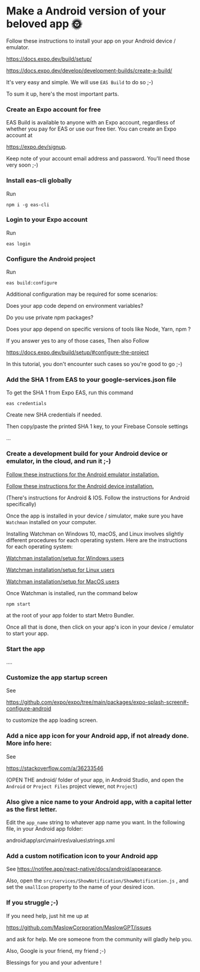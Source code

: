 
# Make a Android version of your beloved app 🌞

Follow these instructions to install your app on your Android device / emulator.

https://docs.expo.dev/build/setup/

https://docs.expo.dev/develop/development-builds/create-a-build/

It's very easy and simple. We will use `EAS Build` to do so ;-)

To sum it up, here's the most important parts.

### Create an Expo account for free

EAS Build is available to anyone with an Expo account, regardless of whether you pay for EAS or use our free tier. You can create an Expo account at 

https://expo.dev/signup.

Keep note of your account email address and password. You'll need those very soon ;-)

### Install eas-cli globally

Run 

```
npm i -g eas-cli
```

### Login to your Expo account

Run

```
eas login
```

### Configure the Android project

Run

```
eas build:configure
```

Additional configuration may be required for some scenarios:

Does your app code depend on environment variables? 

Do you use private npm packages? 

Does your app depend on specific versions of tools like Node, Yarn, npm ?

If you answer yes to any of those cases, Then also Follow

https://docs.expo.dev/build/setup/#configure-the-project

In this tutorial, you don't encounter such cases so you're good to go ;-)

### Add the SHA 1 from EAS to your google-services.json file

To get the SHA 1 from Expo EAS, run this command

```
eas credentials
```

Create new SHA credentials if needed.

Then copy/paste the printed SHA 1 key, to your Firebase Console settings 

...

### Create a development build for your Android device or emulator, in the cloud, and run it ;-)

[Follow these instructions for the Android emulator installation.](https://docs.expo.dev/develop/development-builds/create-a-build/#create-a-build-for-emulatorsimulator) 

[Follow these instructions for the Android device installation.](https://docs.expo.dev/develop/development-builds/create-a-build/#create-a-build-for-the-device)

(There's instructions for Android & IOS. Follow the instructions for Android specifically)

Once the app is installed in your device / simulator, make sure you have `Watchman` installed on your computer.

Installing Watchman on Windows 10, macOS, and Linux involves slightly different procedures for each operating system. Here are the instructions for each operating system:

[Watchman installation/setup for Windows users](../TipsTricks/README.md#watchman-installation-windows-10)

[Watchman installation/setup for Linux users](../TipsTricks/README.md#watchman-installation-linux)

[Watchman installation/setup for MacOS users](../TipsTricks/README.md#watchman-installation-macos)

Once Watchman is installed, run the command below 

```
npm start
```

at the root of your app folder to start Metro Bundler.

Once all that is done, then click on your app's icon in your device / emulator to start your app.

### Start the app

....

### Customize the app startup screen

See 

https://github.com/expo/expo/tree/main/packages/expo-splash-screen#-configure-android

to customize the app loading screen.

### Add a nice app icon for your Android app, if not already done. More info here:

See 

https://stackoverflow.com/a/36233546   

(OPEN THE android/ folder of your app, in Android Studio, and open the `Android` or `Project Files` project viewer, not `Project`)

### Also give a nice name to your Android app, with a capital letter as the first letter.

Edit the `app_name` string to whatever app name you want. In the following file, in your Android app folder:

android\app\src\main\res\values\strings.xml

### Add a custom notification icon to your Android app

See https://notifee.app/react-native/docs/android/appearance.

Also, open the `src/services/ShowNotification/ShowNotification.js` , and set the `smallIcon` property to the name of your desired icon.

### If you struggle ;-)

If you need help, just hit me up at 

https://github.com/MaslowCorporation/MaslowGPT/issues

and ask for help. Me ore someone from the community will gladly help you. 

Also, Google is your friend, my friend ;-)

Blessings for you and your adventure !